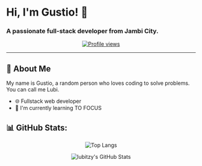 # Hi, I'm Gustio! 👋

### A passionate full-stack developer from Jambi City.

<p align="center">
  <a href="https://github.com/Lubitzy"><img src="https://komarev.com/ghpvc/?username=lubitzy&style=flat-square" alt="Profile views"/></a>
</p>

---

## 📝 About Me

My name is Gustio, a random person who loves coding to solve problems. You can call me Lubi.

- 🌐 Fullstack web developer
- 🌱 I'm currently learning TO FOCUS

## 📊 GitHub Stats:

<p align="center">
  <img src="https://github-readme-stats.vercel.app/api/top-langs/?username=lubitzy&theme=algolia&layout=compact" alt="Top Langs"/>
</p>

<p align="center">
  <img src="https://github-readme-stats.vercel.app/api?username=lubitzy&show_icons=true&theme=algolia" alt="lubitzy's GitHub Stats"/>
</p>
